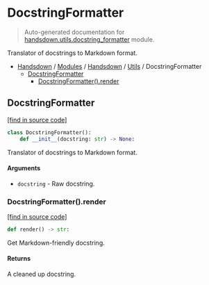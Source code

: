 # DocstringFormatter

> Auto-generated documentation for [handsdown.utils.docstring_formatter](https://github.com/vemel/handsdown/blob/main/handsdown/utils/docstring_formatter.py) module.

Translator of docstrings to Markdown format.

- [Handsdown](../../README.md#-handsdown---python-documentation-generator) / [Modules](../../MODULES.md#modules) / [Handsdown](../index.md#handsdown) / [Utils](index.md#utils) / DocstringFormatter
    - [DocstringFormatter](#docstringformatter)
        - [DocstringFormatter().render](#docstringformatterrender)

## DocstringFormatter

[[find in source code]](https://github.com/vemel/handsdown/blob/main/handsdown/utils/docstring_formatter.py#L9)

```python
class DocstringFormatter():
    def __init__(docstring: str) -> None:
```

Translator of docstrings to Markdown format.

#### Arguments

- `docstring` - Raw docstring.

### DocstringFormatter().render

[[find in source code]](https://github.com/vemel/handsdown/blob/main/handsdown/utils/docstring_formatter.py#L57)

```python
def render() -> str:
```

Get Markdown-friendly docstring.

#### Returns

A cleaned up docstring.
